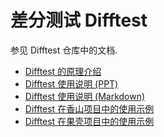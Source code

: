 差分测试 Difftest
================

参见 Difftest 仓库中的文档.

* [Difftest 的原理介绍](https://oscpu.github.io/ysyx/events/2021-07-17_Difftest/DiffTest-%E4%B8%80%E7%A7%8D%E9%AB%98%E6%95%88%E7%9A%84%E5%A4%84%E7%90%86%E5%99%A8%E9%AA%8C%E8%AF%81%E6%96%B9%E6%B3%95.pdf)
* [Difftest 使用说明 (PPT)](https://oscpu.github.io/ysyx/events/2021-07-17_Difftest/difftest%E6%A1%86%E6%9E%B6%E4%BB%8B%E7%BB%8D.pdf)
* [Difftest 使用说明 (Markdown)](https://github.com/OpenXiangShan/difftest/tree/master/doc/usage.md)
* [Difftest 在香山项目中的使用示例](https://github.com/OpenXiangShan/difftest/tree/master/doc/example-xiangshan.md)
* [Difftest 在果壳项目中的使用示例](https://github.com/OpenXiangShan/difftest/tree/master/doc/example-nutshell.md)